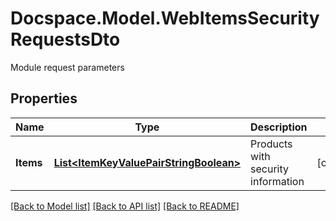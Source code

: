 # Docspace.Model.WebItemsSecurityRequestsDto
Module request parameters

## Properties

Name | Type | Description | Notes
------------ | ------------- | ------------- | -------------
**Items** | [**List&lt;ItemKeyValuePairStringBoolean&gt;**](ItemKeyValuePairStringBoolean.md) | Products with security information | [optional] 

[[Back to Model list]](../README.md#documentation-for-models) [[Back to API list]](../README.md#documentation-for-api-endpoints) [[Back to README]](../README.md)

